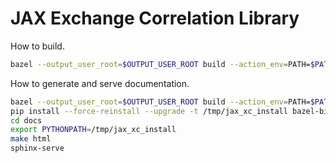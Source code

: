 # JAX Exchange Correlation Library

How to build.

``` sh
bazel --output_user_root=$OUTPUT_USER_ROOT build --action_env=PATH=$PATH:$MAPLE_PATH @maple2jax//:jax_xc_wheel
```

How to generate and serve documentation.

``` sh
bazel --output_user_root=$OUTPUT_USER_ROOT build --action_env=PATH=$PATH:$MAPLE_PATH @maple2jax//:jax_xc_wheel
pip install --force-reinstall --upgrade -t /tmp/jax_xc_install bazel-bin/external/maple2jax/jax_xc-0.0.1-py3-none-any.whl
cd docs
export PYTHONPATH=/tmp/jax_xc_install
make html
sphinx-serve
```
